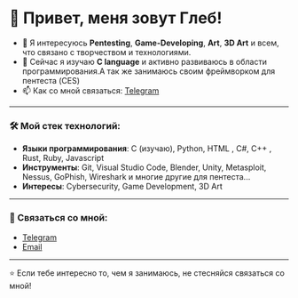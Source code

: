 # 👋 Привет, меня зовут Глеб!

- 👀 Я интересуюсь **Pentesting**, **Game-Developing**, **Art**, **3D Art** и всем, что связано с творчеством и технологиями.
- 🌱 Сейчас я изучаю **C language** и активно развиваюсь в области программирования.А так же занимаюсь своим фреймворком для пентеста (CES)
- 📫 Как со мной связаться: [Telegram](https://t.me/tuerop)

---

### 🛠️ Мой стек технологий:
- **Языки программирования**: C (изучаю), Python, HTML , C#, C++ , Rust, Ruby, Javascript
- **Инструменты**: Git, Visual Studio Code, Blender, Unity, Metasploit, Nessus, GoPhish, Wireshark и многие другие для пентеста...
- **Интересы**: Cybersecurity, Game Development, 3D Art

---

### 🤝 Связаться со мной:
- [Telegram](https://t.me/tuerop)
- [Email](mailto:твой_email)

---

⭐ Если тебе интересно то, чем я занимаюсь, не стесняйся связаться со мной!

